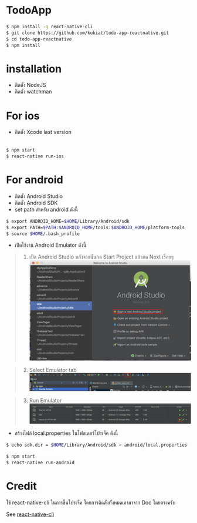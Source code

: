 # TodoApp

```bash
$ npm install -g react-native-cli
$ git clone https://github.com/kukiat/todo-app-reactnative.git
$ cd todo-app-reactnative
$ npm install
```
# installation
  - ติดตั้ง NodeJS
  - ติดตั้ง watchman
# For ios
  - ติดตั้ง Xcode last version
```bash

$ npm start
$ react-native run-ios
```

# For android
  - ติดตั้ง Android Studio
  - ติดตั้ง Android SDK
  - set path สำหรับ android ดังนี้

```bash
$ export ANDROID_HOME=$HOME/Library/Android/sdk 
$ export PATH=$PATH:$ANDROID_HOME/tools:$ANDROID_HOME/platform-tools
$ source $HOME/.bash_profile
```

  - เปิดใช้งาน Android Emulator ดังนี้

  > 1. เปิด Android Studio หลังจากนั้นกด Start Project แล้วกด Next เรื่อยๆ
  ![Alt text](https://raw.githubusercontent.com/kukiat/todo-app-reactnative/master/screen/home.png)

  > 2. Select Emulator tab
  ![Alt text](https://raw.githubusercontent.com/kukiat/todo-app-reactnative/master/screen/emu.png)

  > 3. Run Emulator
  ![Alt text](https://raw.githubusercontent.com/kukiat/todo-app-reactnative/master/screen/start.png)

  - สร้างไฟล์ local.properties ในโฟลเดอร์โปรเจ็ค ดังนี้

```bash
$ echo sdk.dir = $HOME/Library/Android/sdk > android/local.properties 
```

 ```bash
$ npm start
$ react-native run-android
```

# Credit

ใช้ react-native-cli ในการขึ้นโปรเจ็ค โดยการติดตั้งทั้งหมดเอามาจาก Doc โดยตรงครับ

See [react-native-cli](https://facebook.github.io/react-native/docs/getting-started.html)

